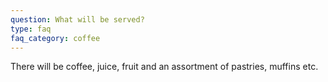 ```yaml
---
question: What will be served? 
type: faq
faq_category: coffee
---
```

There will be coffee, juice, fruit and an assortment of pastries, muffins etc. 